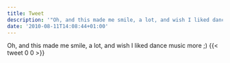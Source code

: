 ```yaml
---
title: Tweet
description: '"Oh, and this made me smile, a lot, and wish I liked dance music more ;) "'
date: '2010-08-11T14:08:44+01:00'
---
```

Oh, and this made me smile, a lot, and wish I liked dance music more ;) 
      {{< tweet 0 0 >}}
    

